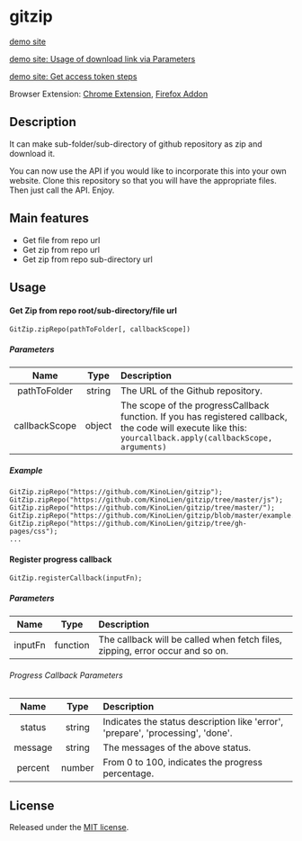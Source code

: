 # gitzip

[demo site](https://kinolien.github.com/gitzip)

[demo site: Usage of download link via Parameters](https://github.com/KinoLien/gitzip/blob/gh-pages/README.md)

[demo site: Get access token steps](https://github.com/KinoLien/gitzip/blob/gh-pages/get-token-step.md)

Browser Extension: [Chrome Extension](https://chrome.google.com/webstore/detail/gitzip-for-github/ffabmkklhbepgcgfonabamgnfafbdlkn), [Firefox Addon](https://addons.mozilla.org/en-US/firefox/addon/gitzip/)

## Description

It can make sub-folder/sub-directory of github repository as zip and download it.

You can now use the API if you would like to incorporate this into your own website. Clone this repository so that you will have the appropriate files. Then just call the API. Enjoy.

## Main features

- Get file from repo url
- Get zip from repo url
- Get zip from repo sub-directory url

## Usage

#### Get Zip from repo root/sub-directory/file url

	GitZip.zipRepo(pathToFolder[, callbackScope])
	
##### Parameters

|Name|Type|Description|
|:---:|:---:|:---|
|pathToFolder|string|The URL of the Github repository.|
|callbackScope|object|The scope of the progressCallback function. If you has registered callback, the code will execute like this: `yourcallback.apply(callbackScope, arguments)` |

##### Example

	GitZip.zipRepo("https://github.com/KinoLien/gitzip");
	GitZip.zipRepo("https://github.com/KinoLien/gitzip/tree/master/js");
	GitZip.zipRepo("https://github.com/KinoLien/gitzip/tree/master/");
	GitZip.zipRepo("https://github.com/KinoLien/gitzip/blob/master/example.html");
	GitZip.zipRepo("https://github.com/KinoLien/gitzip/tree/gh-pages/css");
	...


#### Register progress callback

	GitZip.registerCallback(inputFn);
	
##### Parameters

|Name|Type|Description|
|:---:|:---:|:---|
|inputFn|function|The callback will be called when fetch files, zipping, error occur and so on.|

###### Progress Callback Parameters

|Name|Type|Description|
|:---:|:---:|:---|
|status|string|Indicates the status description like 'error', 'prepare', 'processing', 'done'.|
|message|string|The messages of the above status.|
|percent|number|From 0 to 100, indicates the progress percentage.|



## License

Released under the [MIT license](http://www.opensource.org/licenses/MIT).

